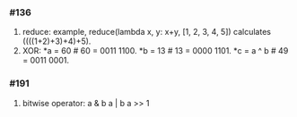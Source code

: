 ### #136
1. reduce: example, reduce(lambda x, y: x+y, [1, 2, 3, 4, 5]) calculates ((((1+2)+3)+4)+5). 
2. XOR:
  *a = 60            # 60 = 0011 1100.
  *b = 13            # 13 = 0000 1101.
  *c = a ^ b         # 49 = 0011 0001.

### #191
1. bitwise operator:
        a & b
        a | b
        a >> 1 
